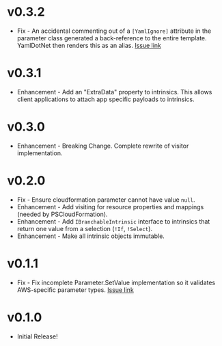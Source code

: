 # v0.3.2

* Fix - An accidental commenting out of a `[YamlIgnore]` attribute in the parameter class generated a back-reference to the entire template. YamlDotNet then renders this as an alias. [Issue link](https://github.com/fireflycons/Firefly.CloudFormationParser/issues/4)

# v0.3.1

* Enhancement - Add an "ExtraData" property to intrinsics. This allows client applications to attach app specific payloads to intrinsics.

# v0.3.0

* Enhancement - Breaking Change. Complete rewrite of visitor implementation.

# v0.2.0

* Fix - Ensure cloudformation parameter cannot have value `null`.
* Enhancement - Add visiting for resource properties and mappings (needed by PSCloudFormation).
* Enhancement - Add `IBranchableIntrinsic` interface to intrinsics that return one value from a selection (`!If`, `!Select`).
* Enhancement - Make all intrinsic objects immutable.

# v0.1.1

* Fix - Fix incomplete Parameter.SetValue implementation so it validates AWS-specific parameter types. [Issue link](https://github.com/fireflycons/Firefly.CloudFormationParser/issues/3)

# v0.1.0

* Initial Release!
